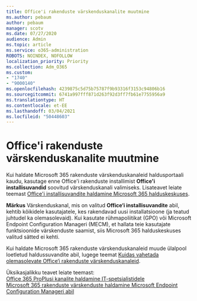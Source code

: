 ```yaml
---
title: Office'i rakenduste värskenduskanalite muutmine
ms.author: pebaum
author: pebaum
manager: scotv
ms.date: 07/27/2020
audience: Admin
ms.topic: article
ms.service: o365-administration
ROBOTS: NOINDEX, NOFOLLOW
localization_priority: Priority
ms.collection: Adm_O365
ms.custom:
- "1740"
- "9000140"
ms.openlocfilehash: 4239875c5d75b75787f9b93316f3153c94806b16
ms.sourcegitcommit: 6741a997fff871d263f92d3ff7fb61e7755956a9
ms.translationtype: HT
ms.contentlocale: et-EE
ms.lasthandoff: 03/04/2021
ms.locfileid: "50448603"
---
```

# <a name="change-update-channels-for-office-apps"></a>Office'i rakenduste värskenduskanalite muutmine

Kui haldate Microsoft 365 rakenduste värskenduskanaleid haldusportaali kaudu, kasutage enne Office'i rakenduste installimist  **Office'i installisuvandid**  soovitud värskenduskanali valimiseks. Lisateavet leiate teemast [Office'i installisuvandite haldamine Microsoft 365 halduskeskuses](https://docs.microsoft.com/deployoffice/manage-software-download-settings-office-365).

**Märkus** Värskenduskanal, mis on valitud **Office‘i installisuvandite**  abil, kehtib kõikidele kasutajatele, kes rakendavad uusi installatsioone (ja teatud juhtudel ka olemasolevaid). Kui kasutate rühmapoliitikat (GPO) või Microsoft Endpoint Configuration Manageri (MECM), et hallata teie kasutajate funktsioonide värskenduste saamist, siis Microsoft 365 halduskeskuses valitud sätted ei kehti.

Kui haldate Microsoft 365 rakenduste värskenduskanaleid muude ülalpool loetletud haldussuvandite abil, lugege teemat [Kuidas vahetada olemasolevate Office‘i rakenduste värskenduskanaleid](https://support.microsoft.com/help/3185078/how-to-switch-from-semi-annual-channel-to-monthly-channel).

Üksikasjalikku teavet leiate teemast:  
[Office 365 ProPlusi kanalite haldamine IT-spetsialistidele](https://techcommunity.microsoft.com/t5/office-365-blog/how-to-manage-office-365-proplus-channels-for-it-pros/ba-p/795813)  
[Microsoft 365 rakenduste värskenduste haldamine Microsoft Endpoint Configuration Manageri abil](https://docs.microsoft.com/deployoffice/manage-microsoft-365-apps-updates-configuration-manager)